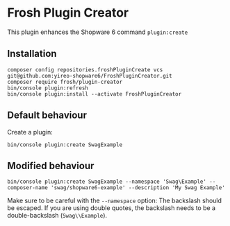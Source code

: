 # Frosh Plugin Creator
This plugin enhances the Shopware 6 command `plugin:create`

## Installation

    composer config repositories.froshPluginCreate vcs git@github.com:yireo-shopware6/FroshPluginCreator.git
    composer require frosh/plugin-creator
    bin/console plugin:refresh
    bin/console plugin:install --activate FroshPluginCreator

## Default behaviour
Create a plugin:

    bin/console plugin:create SwagExample

## Modified behaviour

    bin/console plugin:create SwagExample --namespace 'Swag\Example' --composer-name 'swag/shopware6-example' --description 'My Swag Example'

Make sure to be careful with the `--namespace` option: The backslash should be escaped. If you are using double quotes, the backslash needs to be a double-backslash (`Swag\\Example`).

